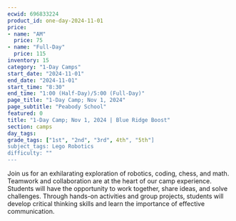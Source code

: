 ```yaml
---
ecwid: 696833224
product_id: one-day-2024-11-01
price:
- name: "AM"
  price: 75
- name: "Full-Day"
  price: 115
inventory: 15
category: "1-Day Camps"
start_date: "2024-11-01"
end_date: "2024-11-01"
start_time: "8:30"
end_time: "1:00 (Half-Day)/5:00 (Full-Day)"
page_title: "1-Day Camp; Nov 1, 2024"
page_subtitle: "Peabody School"
featured: 0
title: "1-Day Camp; Nov 1, 2024 | Blue Ridge Boost"
section: camps
day_tags: 
grade_tags: ["1st", "2nd", "3rd", 4th", "5th"]
subject_tags: Lego Robotics
difficulty: ""
---
```

Join us for an exhilarating exploration of robotics, coding, chess, and math. Teamwork and collaboration are at the heart of our camp experience. Students will have the opportunity to work together, share ideas, and solve challenges. Through hands-on activities and group projects, students will develop critical thinking skills and learn the importance of effective communication.
